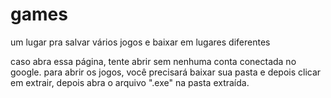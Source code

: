 # games
um lugar pra salvar vários jogos e baixar em lugares diferentes

caso abra essa página, tente abrir sem nenhuma conta conectada no google.
para abrir os jogos, você precisará baixar sua pasta e depois clicar em extrair, depois abra o arquivo ".exe" na pasta extraída.

